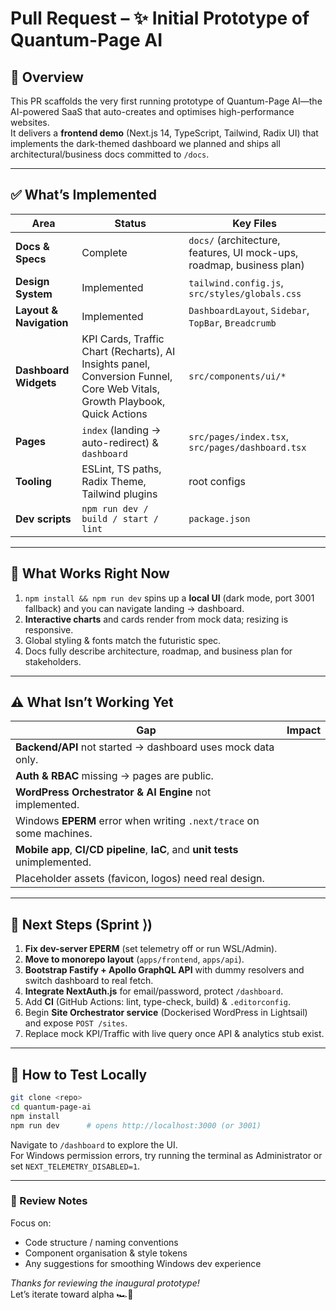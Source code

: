 # Pull Request – ✨ Initial Prototype of **Quantum-Page AI**

## 📄 Overview
This PR scaffolds the very first running prototype of Quantum-Page AI—the AI-powered SaaS that auto-creates and optimises high-performance websites.  
It delivers a **frontend demo** (Next.js 14, TypeScript, Tailwind, Radix UI) that implements the dark-themed dashboard we planned and ships all architectural/business docs committed to `/docs`.

---

## ✅ What’s Implemented

| Area | Status | Key Files |
|------|--------|-----------|
| **Docs & Specs** | Complete | `docs/` (architecture, features, UI mock-ups, roadmap, business plan) |
| **Design System** | Implemented | `tailwind.config.js`, `src/styles/globals.css` |
| **Layout & Navigation** | Implemented | `DashboardLayout`, `Sidebar`, `TopBar`, `Breadcrumb` |
| **Dashboard Widgets** | KPI Cards, Traffic Chart (Recharts), AI Insights panel, Conversion Funnel, Core Web Vitals, Growth Playbook, Quick Actions | `src/components/ui/*` |
| **Pages** | `index` (landing → auto-redirect) & `dashboard` | `src/pages/index.tsx`, `src/pages/dashboard.tsx` |
| **Tooling** | ESLint, TS paths, Radix Theme, Tailwind plugins | root configs |
| **Dev scripts** | `npm run dev / build / start / lint` | `package.json` |

---

## 🔎 What Works Right Now
1. `npm install && npm run dev` spins up a **local UI** (dark mode, port 3001 fallback) and you can navigate landing → dashboard.
2. **Interactive charts** and cards render from mock data; resizing is responsive.
3. Global styling & fonts match the futuristic spec.
4. Docs fully describe architecture, roadmap, and business plan for stakeholders.

---

## ⚠️ What Isn’t Working Yet
| Gap | Impact |
|-----|--------|
| **Backend/API** not started → dashboard uses mock data only. |
| **Auth & RBAC** missing → pages are public. |
| **WordPress Orchestrator & AI Engine** not implemented. |
| Windows **EPERM** error when writing `.next/trace` on some machines. |
| **Mobile app**, **CI/CD pipeline**, **IaC**, and **unit tests** unimplemented. |
| Placeholder assets (favicon, logos) need real design. |

---

## 🚀 Next Steps (Sprint ⟩)
1. **Fix dev-server EPERM** (set telemetry off or run WSL/Admin).
2. **Move to monorepo layout** (`apps/frontend`, `apps/api`).
3. **Bootstrap Fastify + Apollo GraphQL API** with dummy resolvers and switch dashboard to real fetch.
4. **Integrate NextAuth.js** for email/password, protect `/dashboard`.
5. Add **CI** (GitHub Actions: lint, type-check, build) & `.editorconfig`.
6. Begin **Site Orchestrator service** (Dockerised WordPress in Lightsail) and expose `POST /sites`.
7. Replace mock KPI/Traffic with live query once API & analytics stub exist.

---

## 🧪 How to Test Locally
```bash
git clone <repo>
cd quantum-page-ai
npm install
npm run dev      # opens http://localhost:3000 (or 3001)
```
Navigate to `/dashboard` to explore the UI.  
For Windows permission errors, try running the terminal as Administrator or set `NEXT_TELEMETRY_DISABLED=1`.

---

### 🙏  Review Notes
Focus on:
* Code structure / naming conventions
* Component organisation & style tokens
* Any suggestions for smoothing Windows dev experience

_Thanks for reviewing the inaugural prototype!_  
Let’s iterate toward alpha 🏎️💨
